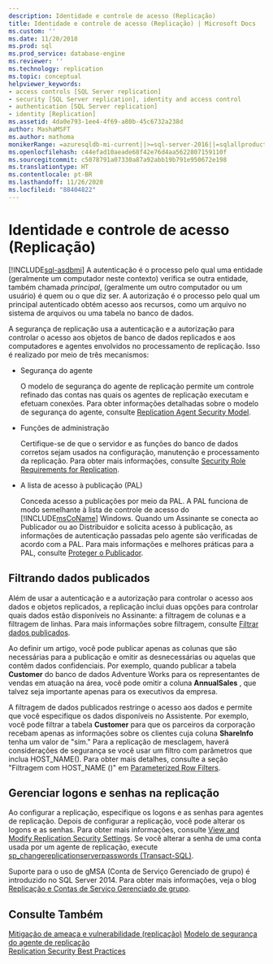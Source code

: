 ```yaml
---
description: Identidade e controle de acesso (Replicação)
title: Identidade e controle de acesso (Replicação) | Microsoft Docs
ms.custom: ''
ms.date: 11/20/2018
ms.prod: sql
ms.prod_service: database-engine
ms.reviewer: ''
ms.technology: replication
ms.topic: conceptual
helpviewer_keywords:
- access controls [SQL Server replication]
- security [SQL Server replication], identity and access control
- authentication [SQL Server replication]
- identity [Replication]
ms.assetid: 4da0e793-1ee4-4f69-a80b-45c6732a238d
author: MashaMSFT
ms.author: mathoma
monikerRange: =azuresqldb-mi-current||>=sql-server-2016||=sqlallproducts-allversions
ms.openlocfilehash: c44efad10aeade68f42e76d4aa5622807159110f
ms.sourcegitcommit: c5078791a07330a87a92abb19b791e950672e198
ms.translationtype: HT
ms.contentlocale: pt-BR
ms.lasthandoff: 11/26/2020
ms.locfileid: "88404822"
---
```

# <a name="identity-and-access-control-replication"></a>Identidade e controle de acesso (Replicação)
[!INCLUDE[sql-asdbmi](../../../includes/applies-to-version/sql-asdbmi.md)]
  A autenticação é o processo pelo qual uma entidade (geralmente um computador neste contexto) verifica se outra entidade, também chamada *principal*, (geralmente um outro computador ou um usuário) é quem ou o que diz ser. A autorização é o processo pelo qual um principal autenticado obtém acesso aos recursos, como um arquivo no sistema de arquivos ou  uma tabela no banco de dados.  
  
 A segurança de replicação usa a autenticação e a autorização para controlar o acesso aos objetos de banco de dados replicados e aos computadores e agentes envolvidos no processamento de replicação. Isso é realizado por meio de três mecanismos:  
  
-   Segurança do agente  
  
     O modelo de segurança do agente de replicação permite um controle refinado das contas nas quais os agentes de replicação executam e efetuam conexões. Para obter informações detalhadas sobre o modelo de segurança do agente, consulte [Replication Agent Security Model](../../../relational-databases/replication/security/replication-agent-security-model.md). 
  
-   Funções de administração  
  
     Certifique-se de que  o servidor e as funções do banco de dados corretos sejam usados na configuração, manutenção e processamento da replicação. Para obter mais informações, consulte [Security Role Requirements for Replication](../../../relational-databases/replication/security/security-role-requirements-for-replication.md).  
  
-   A lista de acesso à publicação (PAL)  
  
     Conceda acesso a publicações por meio da PAL. A PAL funciona de modo semelhante à lista de controle de acesso do [!INCLUDE[msCoName](../../../includes/msconame-md.md)] Windows. Quando um Assinante se conecta ao Publicador ou ao Distribuidor e solicita acesso à publicação, as informações de autenticação passadas pelo agente são verificadas de acordo com a PAL. Para mais informações e melhores práticas para a PAL, consulte [Proteger o Publicador](../../../relational-databases/replication/security/secure-the-publisher.md).  
  
## <a name="filtering-published-data"></a>Filtrando dados publicados  
 Além de usar a autenticação e a autorização para controlar o acesso aos dados e objetos replicados, a replicação inclui duas opções para controlar quais dados estão disponíveis no Assinante: a filtragem de colunas e a filtragem de linhas. Para mais informações sobre filtragem, consulte [Filtrar dados publicados](../../../relational-databases/replication/publish/filter-published-data.md).  
  
 Ao definir um artigo, você pode publicar apenas as colunas que são necessárias para a publicação e omitir as desnecessárias ou aquelas que contêm dados confidenciais. Por exemplo, quando publicar a tabela **Customer** do banco de dados Adventure Works para os representantes de vendas em atuação na área, você pode omitir a coluna **AnnualSales** , que talvez seja importante apenas para os executivos da empresa.  
  
 A filtragem de dados publicados restringe o acesso aos dados e permite que você especifique os dados disponíveis no Assistente. Por exemplo, você pode filtrar a tabela **Customer** para que os parceiros da corporação recebam apenas as informações sobre os clientes cuja coluna **ShareInfo** tenha um valor de "sim." Para a replicação de mesclagem, haverá considerações de segurança se você usar um filtro com parâmetros que inclua HOST_NAME(). Para obter mais detalhes, consulte a seção "Filtragem com HOST_NAME ()" em [Parameterized Row Filters](../../../relational-databases/replication/merge/parameterized-filters-parameterized-row-filters.md).  

## <a name="manage-logins-and-passwords-in-replication"></a>Gerenciar logons e senhas na replicação
Ao configurar a replicação, especifique os logons e as senhas para agentes de replicação. Depois de configurar a replicação, você pode alterar os logons e as senhas. Para obter mais informações, consulte [View and Modify Replication Security Settings](../../../relational-databases/replication/security/view-and-modify-replication-security-settings.md). Se você alterar a senha de uma conta usada por um agente de replicação, execute [sp_changereplicationserverpasswords &#40;Transact-SQL&#41;](../../../relational-databases/system-stored-procedures/sp-changereplicationserverpasswords-transact-sql.md).  

Suporte para o uso de gMSA (Conta de Serviço Gerenciado de grupo) é introduzido no SQL Server 2014. Para obter mais informações, veja o blog [Replicação e Contas de Serviço Gerenciado de grupo](https://repltalk.com/2019/03/26/replication-and-group-managed-service-accounts/).
  
## <a name="see-also"></a>Consulte Também  
 [Mitigação de ameaça e vulnerabilidade &#40;replicação&#41;](../../../relational-databases/replication/security/threat-and-vulnerability-mitigation-replication.md) [Modelo de segurança do agente de replicação](../../../relational-databases/replication/security/replication-agent-security-model.md)   
 [Replication Security Best Practices](../../../relational-databases/replication/security/replication-security-best-practices.md)   

  
  
